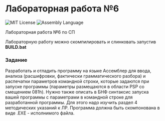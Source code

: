 # Лабораторная работа №6
<img src="http://img.shields.io/badge/license-MIT-brightgreen.svg" alt="MIT License"> <img src="https://img.shields.io/badge/language-Assembly-green.svg" alt="Assembly Language">

Лабораторная работа №6 по СП

Лабораторную работу можно скомпилировать и слинковать запустив **BUILD.bat**

### Задание

Разработать и отладить программу на языке Ассемблер для ввода, анализа (расшифровки, фактически грамматического разбора) и распечатки параметров командной строки, которые задаются при запуске программы (параметры размещаются в области PSP со смещением 081h). Нужно также описать в БНФ синтаксис запуска вашей программы с параметрами в командной строке для разработанной программы. Для этого надо изучить раздел 4 методических указаний к ЛР. Программа должна быть скомпонована в виде .ЕХЕ - исполнимого файла.
